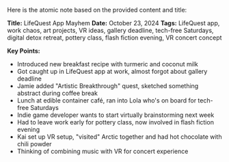 Here is the atomic note based on the provided content and title:

**Title:** LifeQuest App Mayhem
**Date:** October 23, 2024
**Tags:** LifeQuest app, work chaos, art projects, VR ideas, gallery deadline, tech-free Saturdays, digital detox retreat, pottery class, flash fiction evening, VR concert concept

**Key Points:**

* Introduced new breakfast recipe with turmeric and coconut milk
* Got caught up in LifeQuest app at work, almost forgot about gallery deadline
* Jamie added "Artistic Breakthrough" quest, sketched something abstract during coffee break
* Lunch at edible container café, ran into Lola who's on board for tech-free Saturdays
* Indie game developer wants to start virtually brainstorming next week
* Had to leave work early for pottery class, now involved in flash fiction evening
* Kai set up VR setup, "visited" Arctic together and had hot chocolate with chili powder
* Thinking of combining music with VR for concert experience